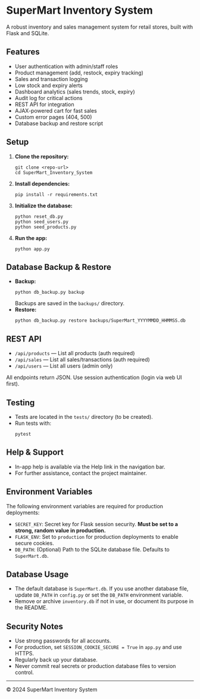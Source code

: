 # SuperMart Inventory System

A robust inventory and sales management system for retail stores, built with Flask and SQLite.

## Features
- User authentication with admin/staff roles
- Product management (add, restock, expiry tracking)
- Sales and transaction logging
- Low stock and expiry alerts
- Dashboard analytics (sales trends, stock, expiry)
- Audit log for critical actions
- REST API for integration
- AJAX-powered cart for fast sales
- Custom error pages (404, 500)
- Database backup and restore script

## Setup
1. **Clone the repository:**
   ```
   git clone <repo-url>
   cd SuperMart_Inventory_System
   ```
2. **Install dependencies:**
   ```
   pip install -r requirements.txt
   ```
3. **Initialize the database:**
   ```
   python reset_db.py
   python seed_users.py
   python seed_products.py
   ```
4. **Run the app:**
   ```
   python app.py
   ```

## Database Backup & Restore
- **Backup:**
  ```
  python db_backup.py backup
  ```
  Backups are saved in the `backups/` directory.
- **Restore:**
  ```
  python db_backup.py restore backups/SuperMart_YYYYMMDD_HHMMSS.db
  ```

## REST API
- `/api/products` — List all products (auth required)
- `/api/sales` — List all sales/transactions (auth required)
- `/api/users` — List all users (admin only)

All endpoints return JSON. Use session authentication (login via web UI first).

## Testing
- Tests are located in the `tests/` directory (to be created).
- Run tests with:
  ```
  pytest
  ```

## Help & Support
- In-app help is available via the Help link in the navigation bar.
- For further assistance, contact the project maintainer.

## Environment Variables
The following environment variables are required for production deployments:
- `SECRET_KEY`: Secret key for Flask session security. **Must be set to a strong, random value in production.**
- `FLASK_ENV`: Set to `production` for production deployments to enable secure cookies.
- `DB_PATH`: (Optional) Path to the SQLite database file. Defaults to `SuperMart.db`.

## Database Usage
- The default database is `SuperMart.db`. If you use another database file, update `DB_PATH` in `config.py` or set the `DB_PATH` environment variable.
- Remove or archive `inventory.db` if not in use, or document its purpose in the README.

## Security Notes
- Use strong passwords for all accounts.
- For production, set `SESSION_COOKIE_SECURE = True` in `app.py` and use HTTPS.
- Regularly back up your database.
- Never commit real secrets or production database files to version control.

---

© 2024 SuperMart Inventory System
